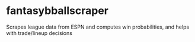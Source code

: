 # fantasybballscraper
Scrapes league data from ESPN and computes win probabilities, and helps with trade/lineup decisions
